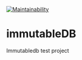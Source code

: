 [![Maintainability](https://api.codeclimate.com/v1/badges/34f80d55343cd2b79102/maintainability)](https://codeclimate.com/github/underway336/bigChainDB/maintainability)
# immutableDB
Immutabledb test project
